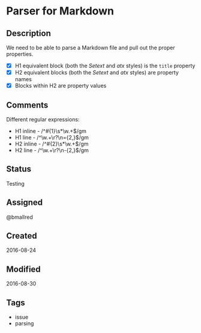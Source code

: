 Parser for Markdown
===================

Description
-----------
We need to be able to parse a Markdown file and pull out the proper properties.

 - [x] H1 equivalent block (both the *Setext* and *atx* styles) is the `title` property
 - [x] H2 equivalent blocks (both the *Setext* and *atx* styles) are property names
 - [x] Blocks within H2 are property values

Comments
--------
Different regular expressions:

 * H1 inline - /^#{1}\s*\w.+$/gm
 * H1 line   - /^\w.+\r?\n={2,}$/gm
 * H2 inline - /^#{2}\s*\w.+$/gm
 * H2 line   - /^\w.+\r?\n-{2,}$/gm

Status
------
Testing

Assigned
--------
@bmallred

Created
-------
2016-08-24

Modified
--------
2016-08-30

Tags
----
 - issue
 - parsing
 